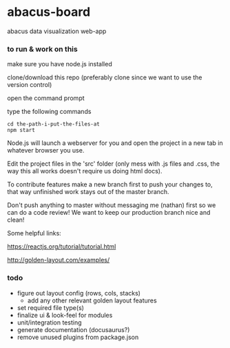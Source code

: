 # abacus-board
 abacus data visualization web-app
 
### to run & work on this
make sure you have node.js installed

clone/download this repo (preferably clone since we want to use the version control)

open the command prompt

type the following commands
```
cd the-path-i-put-the-files-at
npm start
```
Node.js will launch a webserver for you and open the project in a new tab in whatever browser you use.

Edit the project files in the 'src' folder (only mess with .js files and .css, the way this all works doesn't require us doing html docs).

To contribute features make a new branch first to push your changes to, that way unfinished work stays out of the master branch.

Don't push anything to master without messaging me (nathan) first so we can do a code review! We want to keep our production branch nice and clean!

Some helpful links:

https://reactjs.org/tutorial/tutorial.html

http://golden-layout.com/examples/

### todo
- figure out layout config (rows, cols, stacks)
  - add any other relevant golden layout features
- set required file type(s)
- finalize ui & look-feel for modules
- unit/integration testing
- generate documentation (docusaurus?)
- remove unused plugins from package.json

